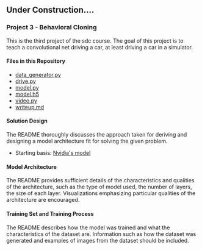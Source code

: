 ## Under Construction....

### Project 3 - Behavioral Cloning

This is the third project of the sdc course. The goal of this project is to teach a convolutional net driving a car, at least driving a
car in a simulator.

#### Files in this Repository
- [data_generator.py](https://github.com/rudi77/sdc/blob/master/project3/data_generator.py)
- [drive.py](https://github.com/rudi77/sdc/blob/master/project3/drive.py)
- [model.py](https://github.com/rudi77/sdc/blob/master/project3/model.py)
- [model.h5](https://github.com/rudi77/sdc/blob/master/project3/model.h5)
- [video.py](https://github.com/rudi77/sdc/blob/master/project3/video.py)
- [writeup.md](https://github.com/rudi77/sdc/blob/master/project3/writeup.md)

#### Solution Design
The README thoroughly discusses the approach taken for deriving and designing a model architecture fit for solving the given problem.
- Starting basis: [Nvidia's model](https://devblogs.nvidia.com/parallelforall/deep-learning-self-driving-cars/)

#### Model Architecture
The README provides sufficient details of the characteristics and qualities of the architecture, such as the type of model used, 
the number of layers, the size of each layer. Visualizations emphasizing particular qualities of the architecture are encouraged.

#### Training Set and Training Process
The README describes how the model was trained and what the characteristics of the dataset are. Information such as how the dataset 
was generated and examples of images from the dataset should be included.
